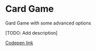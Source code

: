 # Card Game

Gard Game with some advanced options

[TODO: Add description]

[Codepen link](https://codepen.io/piupiupiu/pen/LQOJQP)
